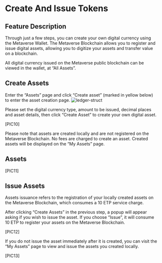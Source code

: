 # Create And Issue Tokens

## Feature Description

Through just a few steps, you can create your own digital currency using the Metaverse Wallet. The Metaverse Blockchain allows you to register and issue digital assets, allowing you to digitize your assets and transfer value on a blockchain.

All digital currency issued on the Metaverse public blockchain can be viewed in the wallet, at “All Assets”.

## Create Assets

Enter the “Assets” page and click “Create asset” (marked in yellow below) to enter the asset creation page.
![ledger-struct](img/ledger-struct.png)

<!-- [PIC9] -->

Please set the digital currency type, amount to be issued, decimal places and asset details, then click “Create Asset” to create your own digital asset.

[PIC10]

Please note that assets are created locally and are not registered on the Metaverse Blockchain. No fees are charged to create an asset. Created assets will be displayed on the “My Assets” page.

## Assets

[PIC11]

## Issue Assets

Assets issuance refers to the registration of your locally created assets on the Metaverse Blockchain, which consumes a 10 ETP service charge.

After clicking “Create Assets” in the previous step, a popup will appear asking if you wish to issue the asset. If you choose “Issue”, it will consume 10 ETP to register your assets on the Metaverse Blockchain.

[PIC12]

If you do not issue the asset immediately after it is created, you can visit the “My Assets” page to view and issue the assets you created locally.

[PIC13]
